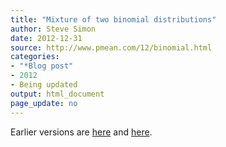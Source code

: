 ```yaml
---
title: "Mixture of two binomial distributions"
author: Steve Simon
date: 2012-12-31
source: http://www.pmean.com/12/binomial.html
categories:
- "*Blog post"
- 2012
- Being updated
output: html_document
page_update: no
---
```


Earlier versions are [here][sim1] and [here][sim2].
 
[sim1]: http://www.pmean.com/12/binomial.html
[sim2]: http://new.pmean.com/binomial-mixture/
